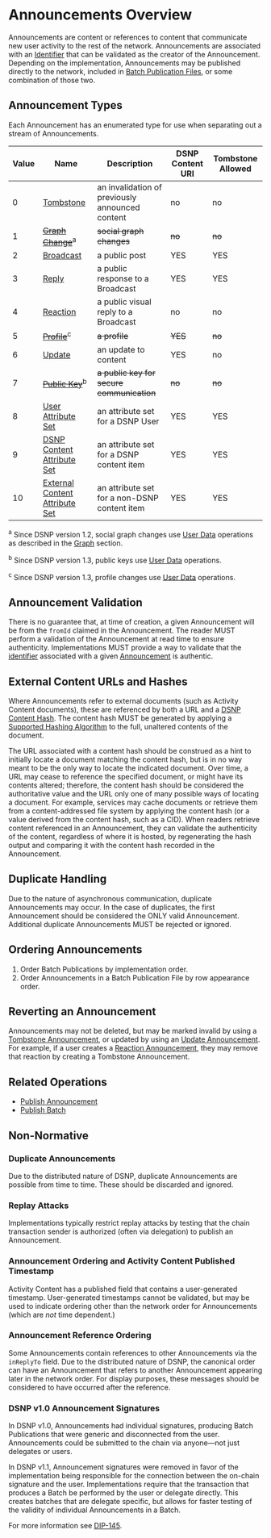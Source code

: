 # Announcements Overview

Announcements are content or references to content that communicate new user activity to the rest of the network.
Announcements are associated with an [Identifier](Identifiers.md) that can be validated as the creator of the Announcement.
Depending on the implementation, Announcements may be published directly to the network, included in [Batch Publication Files](BatchPublications.md), or some combination of those two.

## Announcement Types

Each Announcement has an enumerated type for use when separating out a stream of Announcements.

| Value | Name | Description | DSNP Content URI | Tombstone Allowed |
|------ | ---- | ----------- | --------------------- | ----------------- |
| 0 | [Tombstone](Types/Tombstone.md) | an invalidation of previously announced content | no | no |
| 1 | ~~[Graph Change](Types/GraphChange.md)~~<sup>a</sup> | ~~social graph changes~~  | ~~no~~ | ~~no~~ |
| 2 | [Broadcast](Types/Broadcast.md) | a public post | YES | YES |
| 3 | [Reply](Types/Reply.md) | a public response to a Broadcast | YES | YES |
| 4 | [Reaction](Types/Reaction.md) | a public visual reply to a Broadcast | no | no |
| 5 | ~~[Profile](Types/Profile.md)~~<sup>c</sup> | ~~a profile~~ | ~~YES~~ | ~~no~~ |
| 6 | [Update](Types/Update.md) | an update to content| YES | no |
| 7 | ~~[Public Key](Types/PublicKey.md)~~<sup>b</sup> | ~~a public key for secure communication~~ | ~~no~~ | ~~no~~ |
| 8 | [User Attribute Set](Types/UserAttributeSet.md) | an attribute set for a DSNP User | YES | YES |
| 9 | [DSNP Content Attribute Set](Types/DSNPContentAttributeSet.md) | an attribute set for a DSNP content item | YES | YES |
| 10 | [External Content Attribute Set](Types/ExternalContentAttributeSet.md) | an attribute set for a non-DSNP content item | YES | YES |

<sup>a</sup> Since DSNP version 1.2, social graph changes use [User Data](UserData.md) operations as described in the [Graph](Graph.md) section. 

<sup>b</sup> Since DSNP version 1.3, public keys use [User Data](UserData.md) operations.

<sup>c</sup> Since DSNP version 1.3, profile changes use [User Data](UserData.md) operations.

## Announcement Validation

There is no guarantee that, at time of creation, a given Announcement will be from the `fromId` claimed in the Announcement.
The reader MUST perform a validation of the Announcement at read time to ensure authenticity.
Implementations MUST provide a way to validate that the [identifier](Identifiers.md) associated with a given [Announcement](Announcements.md) is authentic.

## External Content URLs and Hashes

Where Announcements refer to external documents (such as Activity Content documents), these are referenced by both a URL and a [DSNP Content Hash](Identifiers.md#dsnp-content-hash).
The content hash MUST be generated by applying a [Supported Hashing Algorithm](Identifiers.md#supported-hashing-algorithms) to the full, unaltered contents of the document.

The URL associated with a content hash should be construed as a hint to initially locate a document matching the content hash, but is in no way meant to be the only way to locate the indicated document.
Over time, a URL may cease to reference the specified document, or might have its contents altered; therefore, the content hash should be considered the authoritative value and the URL only one of many possible ways of locating a document.
For example, services may cache documents or retrieve them from a content-addressed file system by applying the content hash (or a value derived from the content hash, such as a CID).
When readers retrieve content referenced in an Announcement, they can validate the authenticity of the content, regardless of where it is hosted, by regenerating the hash output and comparing it with the content hash recorded in the Announcement.

## Duplicate Handling

Due to the nature of asynchronous communication, duplicate Announcements may occur.
In the case of duplicates, the first Announcement should be considered the ONLY valid Announcement.
Additional duplicate Announcements MUST be rejected or ignored.

## Ordering Announcements

1. Order Batch Publications by implementation order.
2. Order Announcements in a Batch Publication File by row appearance order.

## Reverting an Announcement

Announcements may not be deleted, but may be marked invalid by using a [Tombstone Announcement](Types/Tombstone.md), or updated by using an [Update Announcement](Types/Update.md).
For example, if a user creates a [Reaction Announcement](Types/Reaction.md), they may remove that reaction by creating a Tombstone Announcement.

## Related Operations

* [Publish Announcement](Operations.md#PublishAnnouncement)
* [Publish Batch](Operations.md#PublishBatch)

## Non-Normative

### Duplicate Announcements

Due to the distributed nature of DSNP, duplicate Announcements are possible from time to time.
These should be discarded and ignored.

### Replay Attacks

Implementations typically restrict replay attacks by testing that the chain transaction sender is authorized (often via delegation) to publish an Announcement.

### Announcement Ordering and Activity Content Published Timestamp

Activity Content has a published field that contains a user-generated timestamp.
User-generated timestamps cannot be validated, but may be used to indicate ordering other than the network order for Announcements (which are *not* time dependent.)

### Announcement Reference Ordering

Some Announcements contain references to other Announcements via the `inReplyTo` field.
Due to the distributed nature of DSNP, the canonical order can have an Announcement that refers to another Announcement appearing later in the network order.
For display purposes, these messages should be considered to have occurred after the reference.

### DSNP v1.0 Announcement Signatures

In DSNP v1.0, Announcements had individual signatures, producing Batch Publications that were generic and disconnected from the user.
Announcements could be submitted to the chain via anyone—not just delegates or users.

In DSNP v1.1, Announcement signatures were removed in favor of the implementation being responsible for the connection between the on-chain signature and the user.
Implementations require that the transaction that produces a Batch be performed by the user or delegate directly.
This creates batches that are delegate specific, but allows for faster testing of the validity of individual Announcements in a Batch.

For more information see [DIP-145](https://github.com/LibertyDSNP/spec/issues/145).

